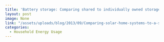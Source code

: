 ```yaml
---
title: 'Battery storage: Comparing shared to individually owned storage given rural demand profiles of a cluster of customers.'
layout: post
image: None
link: "/assets/uploads/blog/2013/09/Comparing-solar-home-systems-to-a-solar-microgrid-Lee-Shaw-Modi-FINAL.pdf"
categories:
  - Household Energy Usage
---
```

